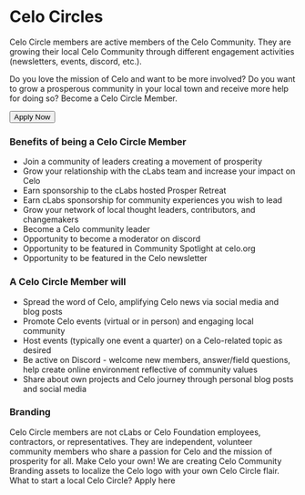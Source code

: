 # Celo Circles

Celo Circle members are active members of the Celo Community. They are growing their local Celo Community through different engagement activities (newsletters, events, discord, etc.). 

Do you love the mission of Celo and want to be more involved? Do you want to grow a prosperous community in your local town and receive more help for doing so? Become a Celo Circle Member. 

<button href="/circles-app">Apply Now</button>


### Benefits of being a Celo Circle Member

*  Join a community of leaders creating a movement of prosperity
*  Grow your relationship with the cLabs team and increase your impact on Celo
*  Earn sponsorship to the cLabs hosted Prosper Retreat
*  Earn cLabs sponsorship for community experiences you wish to lead
*  Grow your network of local thought leaders, contributors, and changemakers 
*  Become a Celo community leader
*  Opportunity to become a moderator on discord 
*  Opportunity to be featured in Community Spotlight at celo.org
*  Opportunity to be featured in the Celo newsletter


### A Celo Circle Member will

*  Spread the word of Celo, amplifying Celo news via social media and blog posts
*  Promote Celo events (virtual or in person) and engaging local community 
*  Host events (typically one event a quarter) on a Celo-related topic as desired
*  Be active on Discord - welcome new members, answer/field questions, help create online environment reflective of community values
*  Share about own projects and Celo journey through personal blog posts and social media 


### Branding
Celo Circle members are not cLabs or Celo Foundation employees, contractors, or representatives. They are independent, volunteer community members who share a passion for Celo and the mission of prosperity for all. Make Celo your own!
We are creating Celo Community Branding assets to localize the Celo logo with your own Celo Circle flair.  
What to start a local Celo Circle? Apply here
